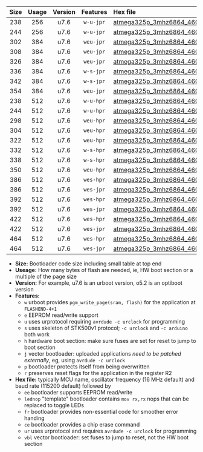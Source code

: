 |Size|Usage|Version|Features|Hex file|
|:-:|:-:|:-:|:-:|:--|
|238|256|u7.6|`w-u-jpr`|[atmega325p_3mhz6864_460800bps_ur_vbl.hex](https://raw.githubusercontent.com/stefanrueger/urboot/main/atmega325p_3mhz6864_460800bps_ur_vbl.hex)|
|244|256|u7.6|`w-u-jpr`|[atmega325p_3mhz6864_460800bps_lednop_ur_vbl.hex](https://raw.githubusercontent.com/stefanrueger/urboot/main/atmega325p_3mhz6864_460800bps_lednop_ur_vbl.hex)|
|302|384|u7.6|`weu-jpr`|[atmega325p_3mhz6864_460800bps_ee_ur_vbl.hex](https://raw.githubusercontent.com/stefanrueger/urboot/main/atmega325p_3mhz6864_460800bps_ee_ur_vbl.hex)|
|308|384|u7.6|`weu-jpr`|[atmega325p_3mhz6864_460800bps_ee_lednop_ur_vbl.hex](https://raw.githubusercontent.com/stefanrueger/urboot/main/atmega325p_3mhz6864_460800bps_ee_lednop_ur_vbl.hex)|
|326|384|u7.6|`weu-jpr`|[atmega325p_3mhz6864_460800bps_ee_lednop_fr_ur_vbl.hex](https://raw.githubusercontent.com/stefanrueger/urboot/main/atmega325p_3mhz6864_460800bps_ee_lednop_fr_ur_vbl.hex)|
|336|384|u7.6|`w-s-jpr`|[atmega325p_3mhz6864_460800bps_vbl.hex](https://raw.githubusercontent.com/stefanrueger/urboot/main/atmega325p_3mhz6864_460800bps_vbl.hex)|
|342|384|u7.6|`w-s-jpr`|[atmega325p_3mhz6864_460800bps_lednop_vbl.hex](https://raw.githubusercontent.com/stefanrueger/urboot/main/atmega325p_3mhz6864_460800bps_lednop_vbl.hex)|
|354|384|u7.6|`weu-jpr`|[atmega325p_3mhz6864_460800bps_ee_lednop_fr_ce_ur_vbl.hex](https://raw.githubusercontent.com/stefanrueger/urboot/main/atmega325p_3mhz6864_460800bps_ee_lednop_fr_ce_ur_vbl.hex)|
|238|512|u7.6|`w-u-hpr`|[atmega325p_3mhz6864_460800bps_ur.hex](https://raw.githubusercontent.com/stefanrueger/urboot/main/atmega325p_3mhz6864_460800bps_ur.hex)|
|244|512|u7.6|`w-u-hpr`|[atmega325p_3mhz6864_460800bps_lednop_ur.hex](https://raw.githubusercontent.com/stefanrueger/urboot/main/atmega325p_3mhz6864_460800bps_lednop_ur.hex)|
|298|512|u7.6|`weu-hpr`|[atmega325p_3mhz6864_460800bps_ee_ur.hex](https://raw.githubusercontent.com/stefanrueger/urboot/main/atmega325p_3mhz6864_460800bps_ee_ur.hex)|
|304|512|u7.6|`weu-hpr`|[atmega325p_3mhz6864_460800bps_ee_lednop_ur.hex](https://raw.githubusercontent.com/stefanrueger/urboot/main/atmega325p_3mhz6864_460800bps_ee_lednop_ur.hex)|
|322|512|u7.6|`weu-hpr`|[atmega325p_3mhz6864_460800bps_ee_lednop_fr_ur.hex](https://raw.githubusercontent.com/stefanrueger/urboot/main/atmega325p_3mhz6864_460800bps_ee_lednop_fr_ur.hex)|
|332|512|u7.6|`w-s-hpr`|[atmega325p_3mhz6864_460800bps.hex](https://raw.githubusercontent.com/stefanrueger/urboot/main/atmega325p_3mhz6864_460800bps.hex)|
|338|512|u7.6|`w-s-hpr`|[atmega325p_3mhz6864_460800bps_lednop.hex](https://raw.githubusercontent.com/stefanrueger/urboot/main/atmega325p_3mhz6864_460800bps_lednop.hex)|
|350|512|u7.6|`weu-hpr`|[atmega325p_3mhz6864_460800bps_ee_lednop_fr_ce_ur.hex](https://raw.githubusercontent.com/stefanrueger/urboot/main/atmega325p_3mhz6864_460800bps_ee_lednop_fr_ce_ur.hex)|
|386|512|u7.6|`wes-hpr`|[atmega325p_3mhz6864_460800bps_ee.hex](https://raw.githubusercontent.com/stefanrueger/urboot/main/atmega325p_3mhz6864_460800bps_ee.hex)|
|386|512|u7.6|`wes-jpr`|[atmega325p_3mhz6864_460800bps_ee_vbl.hex](https://raw.githubusercontent.com/stefanrueger/urboot/main/atmega325p_3mhz6864_460800bps_ee_vbl.hex)|
|392|512|u7.6|`wes-hpr`|[atmega325p_3mhz6864_460800bps_ee_lednop.hex](https://raw.githubusercontent.com/stefanrueger/urboot/main/atmega325p_3mhz6864_460800bps_ee_lednop.hex)|
|392|512|u7.6|`wes-jpr`|[atmega325p_3mhz6864_460800bps_ee_lednop_vbl.hex](https://raw.githubusercontent.com/stefanrueger/urboot/main/atmega325p_3mhz6864_460800bps_ee_lednop_vbl.hex)|
|422|512|u7.6|`wes-hpr`|[atmega325p_3mhz6864_460800bps_ee_lednop_fr.hex](https://raw.githubusercontent.com/stefanrueger/urboot/main/atmega325p_3mhz6864_460800bps_ee_lednop_fr.hex)|
|422|512|u7.6|`wes-jpr`|[atmega325p_3mhz6864_460800bps_ee_lednop_fr_vbl.hex](https://raw.githubusercontent.com/stefanrueger/urboot/main/atmega325p_3mhz6864_460800bps_ee_lednop_fr_vbl.hex)|
|464|512|u7.6|`wes-hpr`|[atmega325p_3mhz6864_460800bps_ee_lednop_fr_ce.hex](https://raw.githubusercontent.com/stefanrueger/urboot/main/atmega325p_3mhz6864_460800bps_ee_lednop_fr_ce.hex)|
|464|512|u7.6|`wes-jpr`|[atmega325p_3mhz6864_460800bps_ee_lednop_fr_ce_vbl.hex](https://raw.githubusercontent.com/stefanrueger/urboot/main/atmega325p_3mhz6864_460800bps_ee_lednop_fr_ce_vbl.hex)|

- **Size:** Bootloader code size including small table at top end
- **Useage:** How many bytes of flash are needed, ie, HW boot section or a multiple of the page size
- **Version:** For example, u7.6 is an urboot version, o5.2 is an optiboot version
- **Features:**
  + `w` urboot provides `pgm_write_page(sram, flash)` for the application at `FLASHEND-4+1`
  + `e` EEPROM read/write support
  + `u` uses urprotocol requiring `avrdude -c urclock` for programming
  + `s` uses skeleton of STK500v1 protocol; `-c urclock` and `-c arduino` both work
  + `h` hardware boot section: make sure fuses are set for reset to jump to boot section
  + `j` vector bootloader: uploaded applications *need to be patched externally*, eg, using `avrdude -c urclock`
  + `p` bootloader protects itself from being overwritten
  + `r` preserves reset flags for the application in the register R2
- **Hex file:** typically MCU name, oscillator frequency (16 MHz default) and baud rate (115200 default) followed by
  + `ee` bootloader supports EEPROM read/write
  + `lednop` "template" bootloader contains `mov rx,rx` nops that can be replaced to toggle LEDs
  + `fr` bootloader provides non-essential code for smoother error handing
  + `ce` bootloader provides a chip erase command
  + `ur` uses urprotocol and requires `avrdude -c urclock` for programming
  + `vbl` vector bootloader: set fuses to jump to reset, not the HW boot section
